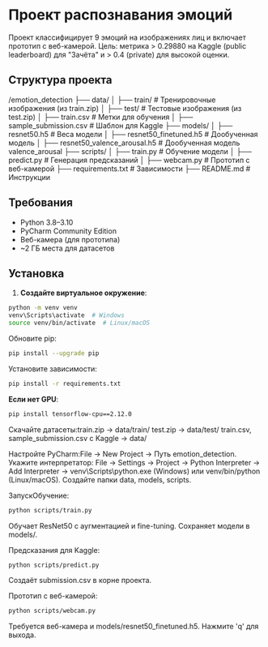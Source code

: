 # Проект распознавания эмоций

Проект классифицирует 9 эмоций на изображениях лиц и включает прототип с веб-камерой. Цель: метрика > 0.29880 на Kaggle (public leaderboard) для "Зачёта" и > 0.4 (private) для высокой оценки.

## Структура проекта

/emotion_detection
├── data/
│   ├── train/                # Тренировочные изображения (из train.zip)
│   ├── test/                 # Тестовые изображения (из test.zip)
│   ├── train.csv             # Метки для обучения
│   ├── sample_submission.csv # Шаблон для Kaggle
├── models/
│   ├── resnet50.h5           # Веса модели
│   ├── resnet50_finetuned.h5 # Дообученная модель
│   ├── resnet50_valence_arousal.h5 # Дообученная модель valence_arousal
├── scripts/
│   ├── train.py              # Обучение модели
│   ├── predict.py            # Генерация предсказаний
│   ├── webcam.py             # Прототип с веб-камерой
├── requirements.txt          # Зависимости
├── README.md                # Инструкции

## Требования
- Python 3.8–3.10
- PyCharm Community Edition
- Веб-камера (для прототипа)
- ~2 ГБ места для датасетов

## Установка
1. **Создайте виртуальное окружение**:
```bash
python -m venv venv
venv\Scripts\activate  # Windows
source venv/bin/activate  # Linux/macOS
```
Обновите pip:
```bash
pip install --upgrade pip
```
Установите зависимости:
```bash
pip install -r requirements.txt
```
**Если нет GPU**:
```bash
pip install tensorflow-cpu==2.12.0
```

Скачайте датасеты:train.zip → data/train/
test.zip → data/test/
train.csv, sample_submission.csv с Kaggle → data/

Настройте PyCharm:File → New Project → Путь emotion_detection.
Укажите интерпретатор: File → Settings → Project → Python Interpreter → Add Interpreter → venv\Scripts\python.exe (Windows) или venv/bin/python (Linux/macOS).
Создайте папки data, models, scripts.

ЗапускОбучение:
```bash
python scripts/train.py
```
Обучает ResNet50 с аугментацией и fine-tuning.
Сохраняет модели в models/.

Предсказания для Kaggle:
```bash
python scripts/predict.py
```
Создаёт submission.csv в корне проекта.

Прототип с веб-камерой:
```bash
python scripts/webcam.py
```
Требуется веб-камера и models/resnet50_finetuned.h5.
Нажмите 'q' для выхода.

